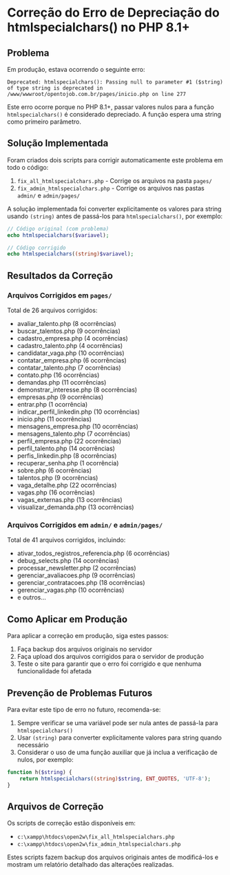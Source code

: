 # Correção do Erro de Depreciação do htmlspecialchars() no PHP 8.1+

## Problema

Em produção, estava ocorrendo o seguinte erro:

```
Deprecated: htmlspecialchars(): Passing null to parameter #1 ($string) of type string is deprecated in /www/wwwroot/opentojob.com.br/pages/inicio.php on line 277
```

Este erro ocorre porque no PHP 8.1+, passar valores nulos para a função `htmlspecialchars()` é considerado depreciado. A função espera uma string como primeiro parâmetro.

## Solução Implementada

Foram criados dois scripts para corrigir automaticamente este problema em todo o código:

1. `fix_all_htmlspecialchars.php` - Corrige os arquivos na pasta `pages/`
2. `fix_admin_htmlspecialchars.php` - Corrige os arquivos nas pastas `admin/` e `admin/pages/`

A solução implementada foi converter explicitamente os valores para string usando `(string)` antes de passá-los para `htmlspecialchars()`, por exemplo:

```php
// Código original (com problema)
echo htmlspecialchars($variavel);

// Código corrigido
echo htmlspecialchars((string)$variavel);
```

## Resultados da Correção

### Arquivos Corrigidos em `pages/`

Total de 26 arquivos corrigidos:

- avaliar_talento.php (8 ocorrências)
- buscar_talentos.php (9 ocorrências)
- cadastro_empresa.php (4 ocorrências)
- cadastro_talento.php (4 ocorrências)
- candidatar_vaga.php (10 ocorrências)
- contatar_empresa.php (6 ocorrências)
- contatar_talento.php (7 ocorrências)
- contato.php (16 ocorrências)
- demandas.php (11 ocorrências)
- demonstrar_interesse.php (8 ocorrências)
- empresas.php (9 ocorrências)
- entrar.php (1 ocorrência)
- indicar_perfil_linkedin.php (10 ocorrências)
- inicio.php (11 ocorrências)
- mensagens_empresa.php (10 ocorrências)
- mensagens_talento.php (7 ocorrências)
- perfil_empresa.php (22 ocorrências)
- perfil_talento.php (14 ocorrências)
- perfis_linkedin.php (8 ocorrências)
- recuperar_senha.php (1 ocorrência)
- sobre.php (6 ocorrências)
- talentos.php (9 ocorrências)
- vaga_detalhe.php (22 ocorrências)
- vagas.php (16 ocorrências)
- vagas_externas.php (13 ocorrências)
- visualizar_demanda.php (13 ocorrências)

### Arquivos Corrigidos em `admin/` e `admin/pages/`

Total de 41 arquivos corrigidos, incluindo:

- ativar_todos_registros_referencia.php (6 ocorrências)
- debug_selects.php (14 ocorrências)
- processar_newsletter.php (2 ocorrências)
- gerenciar_avaliacoes.php (9 ocorrências)
- gerenciar_contratacoes.php (18 ocorrências)
- gerenciar_vagas.php (10 ocorrências)
- e outros...

## Como Aplicar em Produção

Para aplicar a correção em produção, siga estes passos:

1. Faça backup dos arquivos originais no servidor
2. Faça upload dos arquivos corrigidos para o servidor de produção
3. Teste o site para garantir que o erro foi corrigido e que nenhuma funcionalidade foi afetada

## Prevenção de Problemas Futuros

Para evitar este tipo de erro no futuro, recomenda-se:

1. Sempre verificar se uma variável pode ser nula antes de passá-la para `htmlspecialchars()`
2. Usar `(string)` para converter explicitamente valores para string quando necessário
3. Considerar o uso de uma função auxiliar que já inclua a verificação de nulos, por exemplo:

```php
function h($string) {
    return htmlspecialchars((string)$string, ENT_QUOTES, 'UTF-8');
}
```

## Arquivos de Correção

Os scripts de correção estão disponíveis em:

- `c:\xampp\htdocs\open2w\fix_all_htmlspecialchars.php`
- `c:\xampp\htdocs\open2w\fix_admin_htmlspecialchars.php`

Estes scripts fazem backup dos arquivos originais antes de modificá-los e mostram um relatório detalhado das alterações realizadas.
